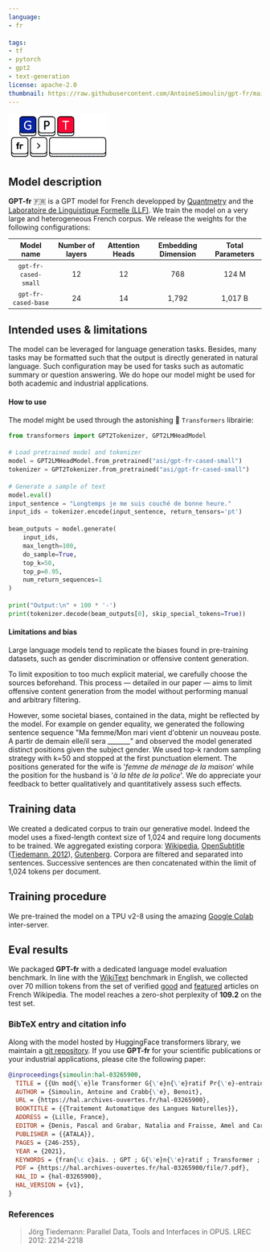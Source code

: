 ```yaml
---
language: 
- fr

tags:
- tf
- pytorch
- gpt2
- text-generation
license: apache-2.0
thumbnail: https://raw.githubusercontent.com/AntoineSimoulin/gpt-fr/main/imgs/logo.png
---
```


<img src="https://raw.githubusercontent.com/AntoineSimoulin/gpt-fr/main/imgs/logo.png" width="200">

## Model description

**GPT-fr** 🇫🇷 is a GPT model for French developped by [Quantmetry](https://www.quantmetry.com/) and the [Laboratoire de Linguistique Formelle (LLF)](http://www.llf.cnrs.fr/en). We train the model on a very large and heterogeneous French corpus. We release the weights for the following configurations:

| Model name | Number of layers | Attention Heads | Embedding Dimension | Total Parameters |
| :------:       |   :---: | :---: | :---: | :---: |
| `gpt-fr-cased-small` | 12    | 12    | 768   | 124 M |
| `gpt-fr-cased-base` | 24    | 14    | 1,792   | 1,017 B |

## Intended uses & limitations

The model can be leveraged for language generation tasks. Besides, many tasks may be formatted such that the output is directly generated in natural language. Such configuration may be used for tasks such as automatic summary or question answering. We do hope our model might be used for both academic and industrial applications. 

#### How to use

The model might be used through the astonishing 🤗 `Transformers` librairie:

```python
from transformers import GPT2Tokenizer, GPT2LMHeadModel

# Load pretrained model and tokenizer
model = GPT2LMHeadModel.from_pretrained("asi/gpt-fr-cased-small")
tokenizer = GPT2Tokenizer.from_pretrained("asi/gpt-fr-cased-small")

# Generate a sample of text
model.eval()
input_sentence = "Longtemps je me suis couché de bonne heure."
input_ids = tokenizer.encode(input_sentence, return_tensors='pt')

beam_outputs = model.generate(
    input_ids, 
    max_length=100, 
    do_sample=True,   
    top_k=50, 
    top_p=0.95, 
    num_return_sequences=1
)

print("Output:\n" + 100 * '-')
print(tokenizer.decode(beam_outputs[0], skip_special_tokens=True))
```

#### Limitations and bias

Large language models tend to replicate the biases found in pre-training datasets, such as gender discrimination or offensive content generation.

To limit exposition to too much explicit material, we carefully choose the sources beforehand. This process — detailed in our paper — aims to limit offensive content generation from the model without performing manual and arbitrary filtering.

However, some societal biases, contained in the data, might be reflected by the model. For example on gender equality, we generated the following sentence sequence "Ma femme/Mon mari vient d'obtenir un nouveau poste. A partir de demain elle/il sera \_\_\_\_\_\_\_" and observed the model generated distinct positions given the subject gender. We used top-k random sampling strategy with k=50 and stopped at the first punctuation element.
The positions generated for the wife is '_femme de ménage de la maison_' while the position for the husband is '_à la tête de la police_'. We do appreciate your feedback to better qualitatively and quantitatively assess such effects. 

## Training data

We created a dedicated corpus to train our generative model. Indeed the model uses a fixed-length context size of 1,024 and require long documents to be trained.  We aggregated existing corpora: [Wikipedia](https://dumps.wikimedia.org/frwiki/), [OpenSubtitle](http://opus.nlpl.eu/download.php?f=OpenSubtitles/v2016/mono/) ([Tiedemann, 2012](#tiedemann-2012)), [Gutenberg](http://www.gutenberg.org). Corpora are filtered and separated into sentences. Successive sentences are then concatenated within the limit of 1,024 tokens per document.

## Training procedure

We pre-trained the model on a TPU v2-8 using the amazing [Google Colab](https://colab.research.google.com) inter-server.

## Eval results

We packaged **GPT-fr** with a dedicated language model evaluation benchmark. 
In line with the [WikiText](https://blog.einstein.ai/the-wikitext-long-term-dependency-language-modeling-dataset/) benchmark in English, we collected over 70 million tokens from the set of verified [good](https://fr.wikipedia.org/wiki/Wikip%C3%A9dia:Articles_de_qualit%C3%A9) and [featured](https://fr.wikipedia.org/wiki/Wikip%C3%A9dia:Bons_articles) articles on French Wikipedia. The model reaches a zero-shot perplexity of **109.2** on the test set. 


### BibTeX entry and citation info

Along with the model hosted by HuggingFace transformers library, we maintain a [git repository](https://github.com/AntoineSimoulin/gpt-fr).
If you use **GPT-fr** for your scientific publications or your industrial applications, please cite the following paper:

```bibtex
@inproceedings{simoulin:hal-03265900,
  TITLE = {{Un mod{\`e}le Transformer G{\'e}n{\'e}ratif Pr{\'e}-entrain{\'e} pour le \_\_\_\_\_\_ fran{\c c}ais}},
  AUTHOR = {Simoulin, Antoine and Crabb{\'e}, Benoit},
  URL = {https://hal.archives-ouvertes.fr/hal-03265900},
  BOOKTITLE = {{Traitement Automatique des Langues Naturelles}},
  ADDRESS = {Lille, France},
  EDITOR = {Denis, Pascal and Grabar, Natalia and Fraisse, Amel and Cardon, R{\'e}mi and Jacquemin, Bernard and Kergosien, Eric and Balvet, Antonio},
  PUBLISHER = {{ATALA}},
  PAGES = {246-255},
  YEAR = {2021},
  KEYWORDS = {fran{\c c}ais. ; GPT ; G{\'e}n{\'e}ratif ; Transformer ; Pr{\'e}-entra{\^i}n{\'e}},
  PDF = {https://hal.archives-ouvertes.fr/hal-03265900/file/7.pdf},
  HAL_ID = {hal-03265900},
  HAL_VERSION = {v1},
}
```

### References

><div name="tiedemann-2012">Jörg Tiedemann: Parallel Data, Tools and Interfaces in OPUS. LREC 2012: 2214-2218</div>